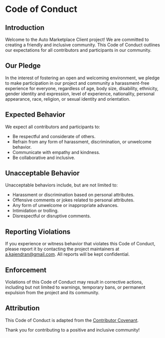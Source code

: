 # Code of Conduct

## Introduction

Welcome to the Auto Marketplace Client project! We are committed to creating a friendly and inclusive community. This Code of Conduct outlines our expectations for all contributors and participants in our community.

## Our Pledge

In the interest of fostering an open and welcoming environment, we pledge to make participation in our project and community a harassment-free experience for everyone, regardless of age, body size, disability, ethnicity, gender identity and expression, level of experience, nationality, personal appearance, race, religion, or sexual identity and orientation.

## Expected Behavior

We expect all contributors and participants to:

-   Be respectful and considerate of others.
-   Refrain from any form of harassment, discrimination, or unwelcome behavior.
-   Communicate with empathy and kindness.
-   Be collaborative and inclusive.

## Unacceptable Behavior

Unacceptable behaviors include, but are not limited to:

-   Harassment or discrimination based on personal attributes.
-   Offensive comments or jokes related to personal attributes.
-   Any form of unwelcome or inappropriate advances.
-   Intimidation or trolling.
-   Disrespectful or disruptive comments.

## Reporting Violations

If you experience or witness behavior that violates this Code of Conduct, please report it by contacting the project maintainers at a.kajendran@gmail.com. All reports will be kept confidential.

## Enforcement

Violations of this Code of Conduct may result in corrective actions, including but not limited to warnings, temporary bans, or permanent expulsion from the project and its community.

## Attribution

This Code of Conduct is adapted from the [Contributor Covenant](https://www.contributor-covenant.org/version/2/0/code_of_conduct.html).

Thank you for contributing to a positive and inclusive community!
